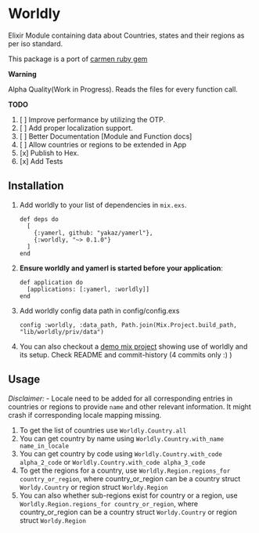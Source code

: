 # Worldly

Elixir Module containing data about Countries, states and their regions as per iso standard.

This package is a port of [carmen ruby gem](https://github.com/jim/carmen)

**Warning**

Alpha Quality(Work in Progress). Reads the files for every function call.

**TODO**

1. [ ] Improve performance by utilizing the OTP.
1. [ ] Add proper localization support.
1. [ ] Better Documentation [Module and Function docs]
1. [ ] Allow countries or regions to be extended in App
1. [x] Publish to Hex.
1. [x] Add Tests

## Installation

  1. Add worldly to your list of dependencies in `mix.exs`.

         def deps do
           [
             {:yamerl, github: "yakaz/yamerl"},
             {:worldly, "~> 0.1.0"}
           ]
         end

  2. **Ensure worldly and yamerl is started before your application**:

         def application do
           [applications: [:yamerl, :worldly]]
         end

  3. Add worldly config data path in config/config.exs

         config :worldly, :data_path, Path.join(Mix.Project.build_path, "lib/worldly/priv/data")


  4. You can also checkout a [demo mix project](https://github.com/pikender/worldly_test_app) showing use of worldly and its setup. Check README and commit-history (4 commits only :) )

## Usage

*Disclaimer:* - Locale need to be added for all corresponding entries in countries or regions to provide `name` and other relevant information. It might crash if corresponding locale mapping missing.

1. To get the list of countries use `Worldly.Country.all`
1. You can get country by name using `Worldly.Country.with_name name_in_locale`
1. You can get country by code using `Worldly.Country.with_code alpha_2_code` or `Worldly.Country.with_code alpha_3_code`
1. To get the regions for a country, use `Worldly.Region.regions_for country_or_region`, where country_or_region can be a country struct `Worldy.Country` or region struct `Worldy.Region`
1. You can also whether sub-regions exist for country or a region, use `Worldly.Region.regions_for country_or_region`, where country_or_region can be a country struct `Worldy.Country` or region struct `Worldy.Region`

